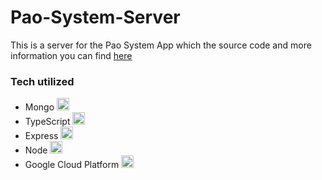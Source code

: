 # Pao-System-Server

This is a server for the Pao System App which the source code and more information you can find [here](https://github.com/FormidablePencil/Pao-System-App)

### Tech utilized

- Mongo <img src="https://i.ibb.co/mqJXvJq/mongodb.png" width="20" title="">
- TypeScript <img src="https://i.ibb.co/RBfMh8f/typescript.png" width="20" title="">
- Express <img src="https://i.ibb.co/CJfJN1D/express-Logo.png" width="20" title="">
- Node <img src="https://i.ibb.co/Pm9X8Jq/Node.png" width="20" title="">
- Google Cloud Platform <img src="https://i.ibb.co/qjpWtZc/google-cloud-platform.png" width="20" title="">
